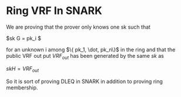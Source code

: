 # Ring VRF In SNARK

We are proving that the prover only knows one sk such that 

$sk G = pk_i $ 

for an unknown i among $\{ pk_1, \dot, pk_n\}$ in the ring and that the public VRF out put $VRF_{out}$ has been generated by the same $sk$ as 

$sk H = VRF_{out}$

So it is sort of proving DLEQ in SNARK in addition to proving ring membership.
